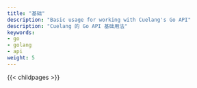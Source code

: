 ```yaml
---
title: "基础"
description: "Basic usage for working with Cuelang's Go API"
description: "Cuelang 的 Go API 基础用法"
keywords:
- go
- golang
- api
weight: 5
---
```



{{< childpages >}}
